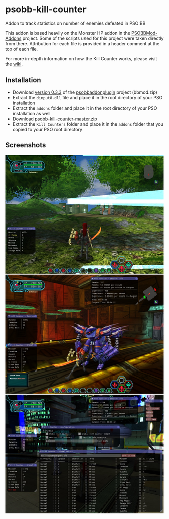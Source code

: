 # psobb-kill-counter
Addon to track statistics on number of enemies defeated in PSO:BB

This addon is based heavily on the Monster HP addon in the
[PSOBBMod-Addons](https://github.com/Solybum/PSOBBMod-Addons) project.
Some of the scripts used for this project were taken directly from there.
Attribution for each file is provided in a header comment at the top of each
file.

For more in-depth information on how the Kill Counter works, please visit the
[wiki](https://github.com/StephenCWills/psobb-kill-counter/wiki/How-it-works).

## Installation
* Download [version 0.3.3](https://github.com/HybridEidolon/psobbaddonplugin/releases/tag/v0.3.3)
  of the [psobbaddonplugin](https://github.com/HybridEidolon/psobbaddonplugin)
  project (bbmod.zip)
* Extract the `dinput8.dll` file and place it in the root directory of your
  PSO installation
* Extract the `addons` folder and place it in the root directory of your
  PSO installation as well
* Download [psobb-kill-counter-master.zip](https://github.com/StephenCWills/psobb-kill-counter/archive/master.zip)
* Extract the `Kill Counters` folder and place it in the `addons` folder
  that you copied to your PSO root directory

## Screenshots
![forest.jpg](screenshots/forest.jpg)
![mines.jpg](screenshots/mines.jpg)
![detail.jpg](screenshots/detail.jpg)
